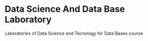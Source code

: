 # Data Science And Data Base Laboratory

Laboratories of Data Science and Tecnology for Data Bases course
